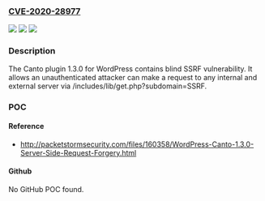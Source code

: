 ### [CVE-2020-28977](https://cve.mitre.org/cgi-bin/cvename.cgi?name=CVE-2020-28977)
![](https://img.shields.io/static/v1?label=Product&message=n%2Fa&color=blue)
![](https://img.shields.io/static/v1?label=Version&message=n%2Fa&color=blue)
![](https://img.shields.io/static/v1?label=Vulnerability&message=n%2Fa&color=brighgreen)

### Description

The Canto plugin 1.3.0 for WordPress contains blind SSRF vulnerability. It allows an unauthenticated attacker can make a request to any internal and external server via /includes/lib/get.php?subdomain=SSRF.

### POC

#### Reference
- http://packetstormsecurity.com/files/160358/WordPress-Canto-1.3.0-Server-Side-Request-Forgery.html

#### Github
No GitHub POC found.

